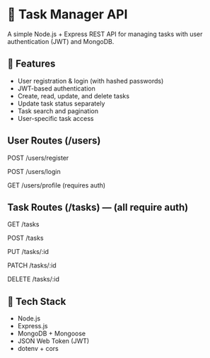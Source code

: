 # 📝 Task Manager API

A simple Node.js + Express REST API for managing tasks with user authentication (JWT) and MongoDB.

## 🔧 Features

- User registration & login (with hashed passwords)
- JWT-based authentication
- Create, read, update, and delete tasks
- Update task status separately
- Task search and pagination
- User-specific task access

## User Routes (/users)

POST /users/register

POST /users/login

GET /users/profile (requires auth)

## Task Routes (/tasks) — (all require auth)

GET /tasks

POST /tasks

PUT /tasks/:id

PATCH /tasks/:id

DELETE /tasks/:id

## 🚀 Tech Stack

- Node.js
- Express.js
- MongoDB + Mongoose
- JSON Web Token (JWT)
- dotenv + cors
